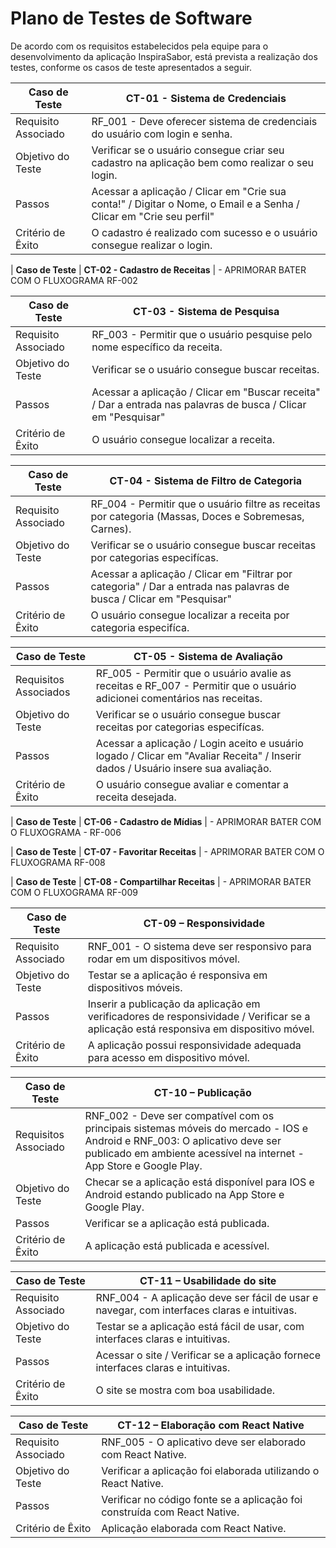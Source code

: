 # Plano de Testes de Software

De acordo com os requisitos estabelecidos pela equipe para o desenvolvimento da aplicação InspiraSabor, está prevista a realização dos testes, conforme os casos de teste apresentados a seguir.
 
| **Caso de Teste** | **CT-01 - Sistema de Credenciais** |
|---|---|
|	Requisito Associado 	| RF_001 - Deve oferecer sistema de credenciais do usuário com login e senha. |
| Objetivo do Teste 	| Verificar se o usuário consegue criar seu cadastro na aplicação bem como realizar o seu login. |
| Passos 	| Acessar a aplicação / Clicar em "Crie sua conta!" / Digitar o Nome, o Email e a Senha / Clicar em "Crie seu perfil"  |
|Critério de Êxito | O cadastro é realizado com sucesso e o usuário consegue realizar o login. |

| **Caso de Teste** | **CT-02 - Cadastro de Receitas** | - APRIMORAR BATER COM O FLUXOGRAMA RF-002

| **Caso de Teste** | **CT-03 - Sistema de Pesquisa** |
|---|---|
|	Requisito Associado 	| RF_003 - Permitir que o usuário pesquise pelo nome específico da receita. |
| Objetivo do Teste 	| Verificar se o usuário consegue buscar receitas. |
| Passos 	| Acessar a aplicação / Clicar em "Buscar receita" / Dar a entrada nas palavras de busca / Clicar em "Pesquisar"  |
|Critério de Êxito | O usuário consegue localizar a receita. |

| **Caso de Teste** | **CT-04 - Sistema de Filtro de Categoria** |
|---|---|
|	Requisito Associado 	| RF_004 - Permitir que o usuário filtre as receitas por categoria (Massas, Doces e Sobremesas, Carnes). |
| Objetivo do Teste 	| Verificar se o usuário consegue buscar receitas por categorias especifícas. |
| Passos 	| Acessar a aplicação / Clicar em "Filtrar por categoria" / Dar a entrada nas palavras de busca / Clicar em "Pesquisar"  |
|Critério de Êxito | O usuário consegue localizar a receita por categoria especifíca. |

| **Caso de Teste** | **CT-05 - Sistema de Avaliação** |
|---|---|
|	Requisitos Associados 	| RF_005 - Permitir que o usuário avalie as receitas e RF_007 - Permitir que o usuário adicionei comentários nas receitas. |
| Objetivo do Teste 	| Verificar se o usuário consegue buscar receitas por categorias especifícas. |
| Passos 	| Acessar a aplicação / Login aceito e usuário logado / Clicar em "Avaliar Receita" / Inserir dados / Usuário insere sua avaliação. |
|Critério de Êxito | O usuário consegue avaliar e comentar a receita desejada. |

| **Caso de Teste** | **CT-06 - Cadastro de Mídias** | - APRIMORAR BATER COM O FLUXOGRAMA - RF-006

| **Caso de Teste** | **CT-07 - Favoritar Receitas** | - APRIMORAR BATER COM O FLUXOGRAMA RF-008

| **Caso de Teste** | **CT-08 - Compartilhar Receitas** | - APRIMORAR BATER COM O FLUXOGRAMA RF-009

| **Caso de Teste** 	| **CT-09 – Responsividade**	|
|---|---|
|Requisito Associado | RNF_001	- O sistema deve ser responsivo para rodar em um dispositivos móvel. |
| Objetivo do Teste 	| Testar se a aplicação é responsiva em dispositivos móveis. |
| Passos 	|Inserir a publicação da aplicação em verificadores de responsividade / Verificar se a aplicação está responsiva em dispositivo móvel. |
|Critério de Êxito | A aplicação possui responsividade adequada para acesso em dispositivo móvel.|

| **Caso de Teste** 	| **CT-10 – Publicação**	|
|---|---|
|Requisitos Associado | RNF_002	- Deve ser compatível com os principais sistemas móveis do mercado - IOS e Android e RNF_003: O aplicativo deve ser publicado em ambiente acessível na internet - App Store e Google Play. |
| Objetivo do Teste 	| Checar se a aplicação está disponível para IOS e Android estando publicado na App Store e Google Play. |
| Passos 	| Verificar se a aplicação está publicada.  |
|Critério de Êxito | A aplicação está publicada e acessível.|

| **Caso de Teste** 	| **CT-11 – Usabilidade do site**	|
|---|---|
|Requisito Associado | RNF_004	- A aplicação deve ser fácil de usar e navegar, com interfaces claras e intuitivas. |
| Objetivo do Teste 	| Testar se a aplicação está fácil de usar, com interfaces claras e intuitivas. |
| Passos 	| Acessar o site / Verificar se a aplicação fornece interfaces claras e intuitivas.  |
|Critério de Êxito | O site se mostra com boa usabilidade.|

| **Caso de Teste** 	| **CT-12 – Elaboração com React Native**	|
|---|---|
|Requisito Associado | RNF_005	- O aplicativo deve ser elaborado com React Native. |
| Objetivo do Teste 	| Verificar a aplicação foi elaborada utilizando o React Native. |
| Passos 	| Verificar no código fonte se a aplicação foi construída com React Native. |
|Critério de Êxito | Aplicação elaborada com React Native.|
